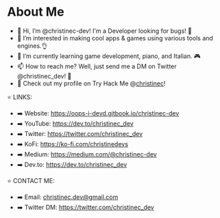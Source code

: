 # About Me

- 👋 Hi, I’m @christinec-dev! I'm a Developer looking for bugs! 🔎
- 👀 I’m interested in making cool apps & games using various tools and engines.👌
- 🌱 I’m currently learning game development, piano, and Italian. 🎮
- 📫 How to reach me? Well, just send me a DM on Twitter @christinec_dev! 💌
- 👾 Check out my profile on Try Hack Me @[christinec](https://tryhackme.com/p/christinec)!

⭐ LINKS: 
- ➡️ Website: https://oops-i-devd.gitbook.io/christinec-dev​
- ➡️ YouTube: https://dev.to/christinec_dev 
- ➡️ Twitter: https://twitter.com/christinec_dev 
- ➡️ KoFi: https://ko-fi.com/christinedevs 
- ➡️ Medium: https://medium.com/@christinec-dev 
- ➡️ Dev.to: https://dev.to/christinec_dev 

⭐ CONTACT ME: 
- ➡️ Email: christinec.dev@gmail.com
- ➡️ Twitter DM: https://twitter.com/christinec_dev
